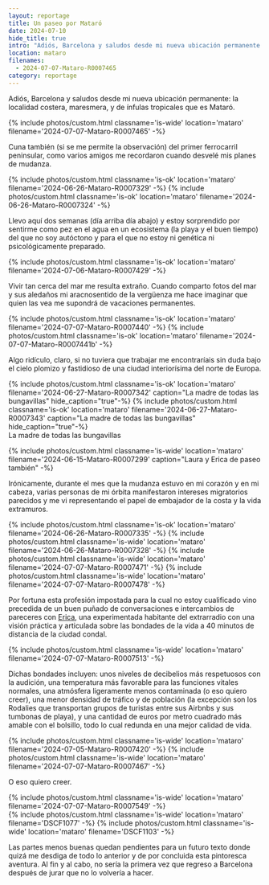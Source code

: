 ```yaml
---
layout: reportage
title: Un paseo por Mataró
date: 2024-07-10
hide_title: true
intro: "Adiós, Barcelona y saludos desde mi nueva ubicación permanente: la localidad costera, maresmera, y de ínfulas tropicales que es Mataró."
location: mataro
filenames:
  - 2024-07-07-Mataro-R0007465
category: reportage
---
```


<p>Adiós, Barcelona y saludos desde mi nueva ubicación permanente: la localidad costera, maresmera, y de ínfulas tropicales que es Mataró.</p>

<div class="g">
{% include photos/custom.html classname='is-wide' location='mataro' filename='2024-07-07-Mataro-R0007465' -%}
</div>

<p>Cuna también (si se me permite la observación) del primer ferrocarril peninsular, como varios amigos me recordaron cuando desvelé mis planes de mudanza.</p>

<div class="g">
<div class="h">
{% include photos/custom.html classname='is-ok' location='mataro' filename='2024-06-26-Mataro-R0007329' -%}
{% include photos/custom.html classname='is-ok' location='mataro' filename='2024-06-26-Mataro-R0007324' -%}
</div>
</div>

<p>Llevo aquí dos semanas (día arriba día abajo) y estoy sorprendido por
sentirme como pez en el agua en un ecosistema (la playa y el buen tiempo) del
que no soy autóctono y para el que no estoy ni genética ni psicológicamente
preparado.</p>

<div class="g">
    {% include photos/custom.html classname='is-ok' location='mataro' filename='2024-07-06-Mataro-R0007429' -%}
</div>

<p>Vivir tan cerca del mar me resulta extraño. Cuando comparto fotos del mar y
sus aledaños mi aracnosentido de la vergüenza me hace imaginar que quien las
vea me supondrá de vacaciones permanentes. </p>

<div class="g">
<div class="h">
{% include photos/custom.html classname='is-ok' location='mataro' filename='2024-07-07-Mataro-R0007440' -%}
{% include photos/custom.html classname='is-ok' location='mataro' filename='2024-07-07-Mataro-R0007441b' -%}
</div>
</div>

<p>
    Algo ridículo, claro, si no tuviera que trabajar me encontraríais sin duda bajo el cielo plomizo y
    fastidioso de una ciudad interiorísima del norte de Europa.
</p>

<div class="g with-caption">
<div class="h">
{% include photos/custom.html classname='is-ok' location='mataro' filename='2024-06-27-Mataro-R0007342' caption="La madre de todas las bungavillas" hide_caption="true"-%}
{% include photos/custom.html classname='is-ok' location='mataro' filename='2024-06-27-Mataro-R0007343' caption="La madre de todas las bungavillas" hide_caption="true"-%}
</div>
<figcaption>La madre de todas las bungavillas</figcaption>
</div>

{% include photos/custom.html classname='is-wide' location='mataro' filename='2024-06-15-Mataro-R0007299' caption="Laura y Erica de paseo también" -%}

<p>Irónicamente, durante el mes que la mudanza estuvo en mi corazón y en mi
cabeza, varias personas de mi órbita manifestaron intereses migratorios
parecidos y me vi representando el papel de embajador de la costa y la vida extramuros.</p>

<div class="g">
    {% include photos/custom.html classname='is-ok' location='mataro' filename='2024-06-26-Mataro-R0007335' -%}
    {% include photos/custom.html classname='is-wide' location='mataro' filename='2024-06-26-Mataro-R0007328' -%}
    {% include photos/custom.html classname='is-wide' location='mataro' filename='2024-07-07-Mataro-R0007471' -%}
    {% include photos/custom.html classname='is-wide' location='mataro' filename='2024-07-07-Mataro-R0007478' -%}
</div>

<p>Por fortuna esta profesión impostada para la cual no estoy cualificado vino precedida de un
buen puñado de conversaciones e intercambios de pareceres con <a href="https://www.ericafustero.com">Erica</a>, una
experimentada habitante del extrarradio con una visión práctica y articulada
sobre las bondades de la vida a 40 minutos de distancia de la ciudad condal.</p>

<div class="g">
    {% include photos/custom.html classname='is-wide' location='mataro' filename='2024-07-07-Mataro-R0007513' -%}
</div>

<p>Dichas bondades incluyen: unos niveles de decibelios más respetuosos con la
audición, una temperatura más favorable para las funciones vitales normales,
una atmósfera ligeramente menos contaminada (o eso quiero creer), una menor
densidad de tráfico y de población (la excepción son los Rodalies que
transportan grupos de turistas entre sus Airbnbs y sus tumbonas de playa), y
una cantidad de euros por metro cuadrado más amable con el bolsillo, todo lo
cual redunda en una mejor calidad de vida.</p>

<div class="g">
<div class="h">
{% include photos/custom.html classname='is-wide' location='mataro' filename='2024-07-05-Mataro-R0007420' -%}
{% include photos/custom.html classname='is-wide' location='mataro' filename='2024-07-07-Mataro-R0007467' -%}
</div>
</div>

<p>O eso quiero creer.</p>

<div class="g">
{% include photos/custom.html classname='is-wide' location='mataro' filename='2024-07-07-Mataro-R0007549' -%}
<div class="g">
<div class="h">
{% include photos/custom.html classname='is-wide' location='mataro' filename='DSCF1077' -%}
{% include photos/custom.html classname='is-wide' location='mataro' filename='DSCF1103' -%}
</div>
</div>
</div>

<p>Las partes menos buenas quedan pendientes para un futuro texto
donde quizá me desdiga de todo lo anterior y de por concluida esta pintoresca aventura. 
Al fin y al cabo, no sería la primera vez que regreso a Barcelona después de jurar que no lo volvería a hacer. </p>
